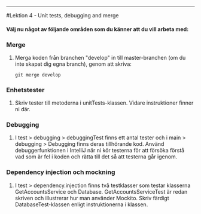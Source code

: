 ----
#Lektion 4 - Unit tests, debugging and merge

#### Välj nu något av följande områden som du känner att du vill arbeta med:

### Merge
1. Merga koden från branchen "develop" in till master-branchen (om du inte skapat dig egna branch), genom att skriva:

    `git merge develop`


### Enhetstester
1. Skriv tester till metoderna i unitTests-klassen. Vidare instruktioner finner ni där.


### Debugging
1. I test > debugging > debuggingTest finns ett antal tester och i main > debugging > Debugging finns deras tillhörande kod. Använd debuggerfunktionen i IntelliJ när ni kör testerna för att försöka förstå vad som är fel i koden och rätta till det så att testerna går igenom.

### Dependency injection och mockning
1. I test > dependency.injection finns två testklasser som testar klasserna GetAccountsService och Database. GetAccountsServiceTest är redan skriven och illustrerar hur man använder Mockito. Skriv färdigt DatabaseTest-klassen enligt instruktionerna i klassen.
